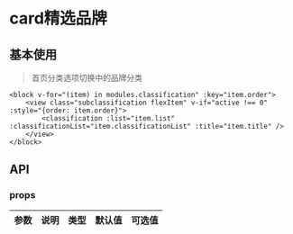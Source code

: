 # card精选品牌

## 基本使用
>首页分类选项切换中的品牌分类
```vue
<block v-for="(item) in modules.classification" :key="item.order">
    <view class="subclassification flexItem" v-if="active !== 0" :style="{order: item.order}">
        <classification :list="item.list" :classificationList="item.classificationList" :title="item.title" />
    </view>
</block>
```







## API
### props

参数 | 说明 | 类型 | 默认值 | 可选值
:-:|-|-|:-:|:-: